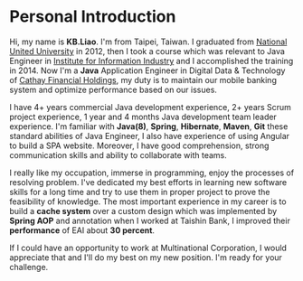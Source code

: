 # Personal Introduction
Hi, my name is **KB.Liao**. I'm from Taipei, Taiwan. I graduated from [National United University](https://goo.gl/ywA2cZ) in 2012, then I took a course which was relevant to Java Engineer in [Institute for Information Industry](https://web.iii.org.tw) and I accomplished the training in 2014. Now I'm a **Java** Application Engineer in Digital Data & Technology of [Cathay Financial Holdings](https://goo.gl/PyTTJt), my duty is to maintain our mobile banking system and optimize performance based on our issues.

I have 4+ years commercial Java development experience, 2+ years Scrum project experience, 1 year and 4 months Java development team leader experience. I'm familiar with **Java(8)**, **Spring**, **Hibernate**, **Maven**, **Git** these standard abilities of Java Engineer, I also have experience of using Angular to build a SPA website. Moreover, I have good comprehension, strong communication skills and ability to collaborate with teams.  

I really like my occupation, immerse in programming, enjoy the processes of resolving problem. I've dedicated my best efforts in learning new software skills for a long time and try to use them in proper project to prove the feasibility of knowledge. The most important experience in my career is to build a **cache system** over a custom design which was implemented by **Spring AOP** and annotation when I worked at Taishin Bank, I improved their **performance** of EAI about **30 percent**.  

If I could have an opportunity to work at Multinational Corporation, I would appreciate that and I'll do my best on my new position. I'm ready for your challenge.
